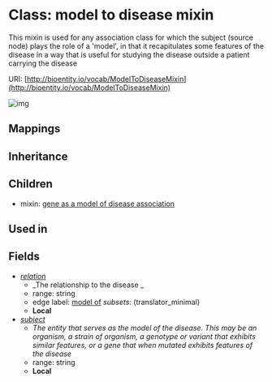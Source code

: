 # Class: model to disease mixin


This mixin is used for any association class for which the subject (source node) plays the role of a 'model', in that it recapitulates some features of the disease in a way that is useful for studying the disease outside a patient carrying the disease

URI: [http://bioentity.io/vocab/ModelToDiseaseMixin](http://bioentity.io/vocab/ModelToDiseaseMixin)

![img](http://yuml.me/diagram/nofunky;dir:TB/class/)
## Mappings

## Inheritance

## Children

 *  mixin: [gene as a model of disease association](GeneAsAModelOfDiseaseAssociation.md)
## Used in

## Fields

 * _[relation](relation.md)_
    * _The relationship to the disease
  _
    * range: string
    * edge label: [model of](model_of.md) *subsets*: (translator_minimal)
    * __Local__
 * _[subject](subject.md)_
    * _The entity that serves as the model of the disease. This may be an organism, a strain of organism, a genotype or variant that exhibits similar features, or a gene that when mutated exhibits features of the disease_
    * range: string
    * __Local__
